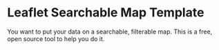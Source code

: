 # Leaflet Searchable Map Template
You want to put your data on a searchable, filterable map. This is a free, open source tool to help you do it.